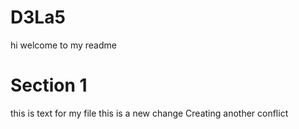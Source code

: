 # D3La5
hi welcome to my readme
# Section 1 
this is text for my file
this is a new change
Creating another conflict
